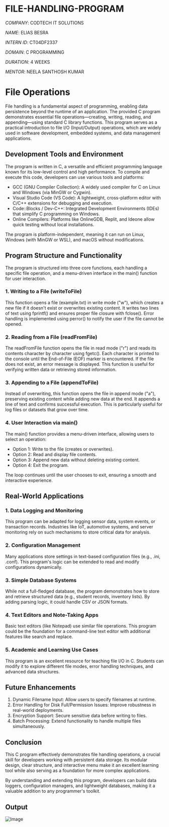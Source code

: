 # FILE-HANDLING-PROGRAM

*COMPANY*: CODTECH IT SOLUTIONS

*NAME*: ELIAS BESRA

*INTERN ID*: CT04DF2337

*DOMAIN*: C PROGRAMMING

*DURATION*: 4 WEEKS

*MENTOR*: NEELA SANTHOSH KUMAR

# File Operations  

File handling is a fundamental aspect of programming, enabling data persistence beyond the runtime of an application. The provided C program demonstrates essential file operations—creating, writing, reading, and appending—using standard C library functions. This program serves as a practical introduction to file I/O (Input/Output) operations, which are widely used in software development, embedded systems, and data management applications.  

## Development Tools and Environment  

The program is written in C, a versatile and efficient programming language known for its low-level control and high performance. To compile and execute this code, developers can use various tools and platforms:  

- GCC (GNU Compiler Collection): A widely used compiler for C on Linux and Windows (via MinGW or Cygwin).  
- Visual Studio Code (VS Code): A lightweight, cross-platform editor with C/C++ extensions for debugging and execution.  
- Code::Blocks / Dev-C++: Integrated Development Environments (IDEs) that simplify C programming on Windows.  
- Online Compilers: Platforms like OnlineGDB, Replit, and Ideone allow quick testing without local installations.  

The program is platform-independent, meaning it can run on Linux, Windows (with MinGW or WSL), and macOS without modifications.  

## Program Structure and Functionality  

The program is structured into three core functions, each handling a specific file operation, and a menu-driven interface in the main() function for user interaction.  

### 1. Writing to a File (writeToFile)  
This function opens a file (example.txt) in write mode ("w"), which creates a new file if it doesn't exist or overwrites existing content. It writes two lines of text using fprintf() and ensures proper file closure with fclose(). Error handling is implemented using perror() to notify the user if the file cannot be opened.  

### 2. Reading from a File (readFromFile)  
The readFromFile function opens the file in read mode ("r") and reads its contents character by character using fgetc(). Each character is printed to the console until the End-of-File (EOF) marker is encountered. If the file does not exist, an error message is displayed. This function is useful for verifying written data or retrieving stored information.  

### 3. Appending to a File (appendToFile)  
Instead of overwriting, this function opens the file in append mode ("a"), preserving existing content while adding new data at the end. It appends a line of text and confirms successful execution. This is particularly useful for log files or datasets that grow over time.  

### 4. User Interaction via main()  
The main() function provides a menu-driven interface, allowing users to select an operation:  
- Option 1: Write to the file (creates or overwrites).  
- Option 2: Read and display file contents.  
- Option 3: Append new data without deleting existing content.  
- Option 4: Exit the program.  

The loop continues until the user chooses to exit, ensuring a smooth and interactive experience.  

## Real-World Applications  

### 1. Data Logging and Monitoring  
This program can be adapted for logging sensor data, system events, or transaction records. Industries like IoT, automotive systems, and server monitoring rely on such mechanisms to store critical data for analysis.  

### 2. Configuration Management  
Many applications store settings in text-based configuration files (e.g., .ini, .conf). This program's logic can be extended to read and modify configurations dynamically.  

### 3. Simple Database Systems  
While not a full-fledged database, the program demonstrates how to store and retrieve structured data (e.g., student records, inventory lists). By adding parsing logic, it could handle CSV or JSON formats.  

### 4. Text Editors and Note-Taking Apps  
Basic text editors (like Notepad) use similar file operations. This program could be the foundation for a command-line text editor with additional features like search and replace.  

### 5. Academic and Learning Use Cases  
This program is an excellent resource for teaching file I/O in C. Students can modify it to explore different file modes, error handling techniques, and advanced data structures.  

## Future Enhancements  

1. Dynamic Filename Input: Allow users to specify filenames at runtime.  
2. Error Handling for Disk Full/Permission Issues: Improve robustness in real-world deployments.  
3. Encryption Support: Secure sensitive data before writing to files.  
4. Batch Processing: Extend functionality to handle multiple files simultaneously.  

## Conclusion  

This C program effectively demonstrates file handling operations, a crucial skill for developers working with persistent data storage. Its modular design, clear structure, and interactive menu make it an excellent learning tool while also serving as a foundation for more complex applications.  

By understanding and extending this program, developers can build data loggers, configuration managers, and lightweight databases, making it a valuable addition to any programmer's toolkit.

## Output

![Image](https://github.com/user-attachments/assets/d0fa0660-18fe-4ba1-a1a4-1bd092a4b3d7)
